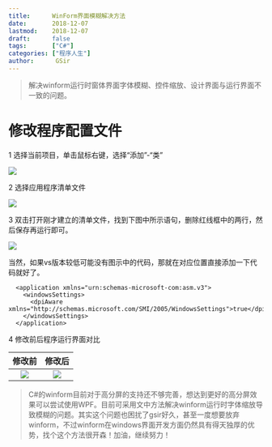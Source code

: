 ```yaml
---
title:      WinForm界面模糊解决方法
date:       2018-12-07
lastmod:    2018-12-07
draft:      false
tags:       ["C#"]
categories: ["程序人生"]
author:      GSir
---
```


> 解决winform运行时窗体界面字体模糊、控件缩放、设计界面与运行界面不一致的问题。

# 修改程序配置文件

1 选择当前项目，单击鼠标右键，选择“添加”-“类”

![](../images/2018120701.png)

2 选择应用程序清单文件

![](../images/2018120702.png)

3 双击打开刚才建立的清单文件，找到下图中所示语句，删除红线框中的两行，然后保存再运行即可。

![](../images/2018120703.png)

当然，如果vs版本较低可能没有图示中的代码，那就在对应位置直接添加一下代码就好了。

```
  <application xmlns="urn:schemas-microsoft-com:asm.v3">
    <windowsSettings>
      <dpiAware xmlns="http://schemas.microsoft.com/SMI/2005/WindowsSettings">true</dpiAware>
    </windowsSettings>
  </application>
  ```

4 修改前后程序运行界面对比

|              修改前                         |            修改后                    |
|:------------------------------------------:|:-------------------------------------:|
| ![](../images/2018120704.png)              |   ![](../images/2018120705.png)       |

> C#的winform目前对于高分屏的支持还不够完善，想达到更好的高分屏效果可以尝试使用WPF。目前可采用文中方法解决winform运行时字体缩放导致模糊的问题。其实这个问题也困扰了gsir好久，甚至一度想要放弃winform，不过winform在windows界面开发方面仍然具有得天独厚的优势，找个这个方法很开森！加油，继续努力！
